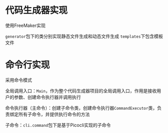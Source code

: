 # 代码生成器实现

使用FreeMaker实现

`generator`包下的类分别实现静态文件生成和动态文件生成
`templates`下包含模板文件


# 命令行实现

采用命令模式

全局调用入口：`Main`，作为整个代码生成器项目的全局调用入口，作用是接收用户的参数、创建命令执行器并调用执行

命令执行器（主命令）：创建子命令类，创建命令执行器`CommandExecutor`类，负责绑定所有子命令，并提供执行命令的方法

子命令：`cli.command`包下是基于Picocli实现的子命令